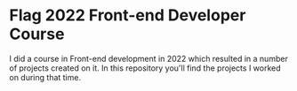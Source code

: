 # Flag 2022 Front-end Developer Course

I did a course in Front-end development in 2022 which resulted in a number of projects created on it. In this repository you'll find the projects I worked on during that time.
